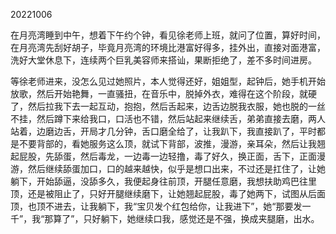 20221006

在月亮湾睡到中午，想着下午约个钟，看见徐老师上班，就问了位置，算好时间，在月亮湾先刮好胡子，毕竟月亮湾的环境比港富好得多，挂外出，直接对面港富，洗好大堂休息下，连续两个巨乳美容师来搭讪，果断拒绝了，差不多时间进房。

等徐老师进来，没怎么见过她照片，本人觉得还好，姐姐型，起钟后，她手机开始放歌，然后开始艳舞，一直骚扭，在音乐中，脱掉外衣，难得在这个阶段，就硬了，然后拉我下去一起互动，抱抱，然后舌起来，边舌边脱我衣服，她也脱的一丝不挂，然后蹲下来给我口，口活也不错，然后站起来继续舌，弟弟直接去磨，两人站着，边磨边舌，开局才几分钟，舌口磨全给了，让我趴下，我直接趴了，平时都是不要背部的，看她服务这么顶，就试下背部，波推，漫游，亲耳朵，然后让我翘起屁股，先舔蛋，然后毒龙，一边毒一边轻撸，毒了好久，换正面，舌下，正面漫游，然后继续舔蛋加口，口的越来越快，似乎是想口出来，不过还是扛住了，让她躺下，开始舔逼，没舔多久，我便起身往前顶，开腿任意磨，我想扶助鸡巴往里顶，还是被阻止了，只好开腿继续磨下，让她翘起屁股，毒了她两下，试图从后面顶，也顶不进去，让我躺下，我“宝贝发个红包给你，让我进下”，她“那要发一千”，我“那算了”，只好躺下，她继续口我，感觉还是不强，换成夹腿磨，出水。

